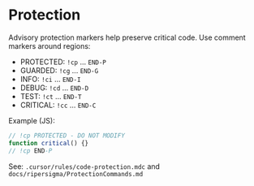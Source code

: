 # Protection

Advisory protection markers help preserve critical code. Use comment markers around regions:

- PROTECTED: `!cp` ... `END-P`
- GUARDED: `!cg` ... `END-G`
- INFO: `!ci` ... `END-I`
- DEBUG: `!cd` ... `END-D`
- TEST: `!ct` ... `END-T`
- CRITICAL: `!cc` ... `END-C`

Example (JS):
```js
// !cp PROTECTED - DO NOT MODIFY
function critical() {}
// !cp END-P
```

See: `.cursor/rules/code-protection.mdc` and `docs/ripersigma/ProtectionCommands.md`
